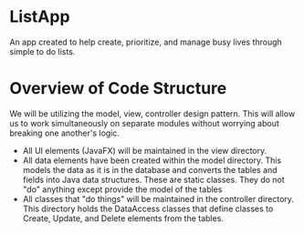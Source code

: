 # ListApp
An app created to help create, prioritize, and manage busy lives through simple to do lists.

# Overview of Code Structure
We will be utilizing the model, view, controller design pattern. This will allow us to work simultaneously on separate modules without worrying about breaking one another's logic.
- All UI elements (JavaFX) will be maintained in the view directory. 
- All data elements have been created within the model directory. This models the data as it is in the database and converts the tables and fields into Java data structures. These are static classes. They do not "do" anything except provide the model of the tables
- All classes that "do things" will be maintained in the controller directory. This directory holds the DataAccess classes that define classes to Create, Update, and Delete elements from the tables.